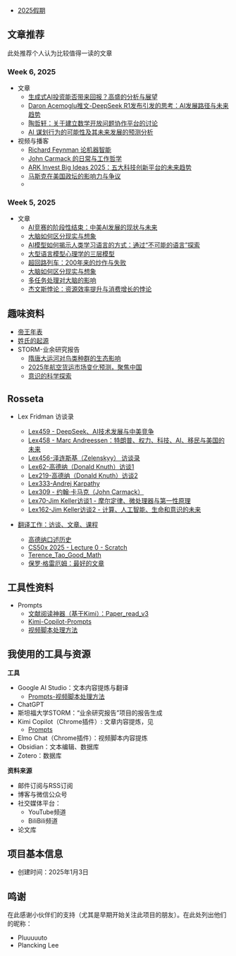 
- [2025假期](2025/2025假期.md)

## 文章推荐

此处推荐个人认为比较值得一读的文章

### Week 6, 2025

- 文章
	- [生成式AI投资能否带来回报？高盛的分析与展望](2025/25-Week6/生成式AI投资能否带来回报？高盛的分析与展望.md)
	- [Daron Acemoglu推文-DeepSeek R1发布引发的思考：AI发展路径与未来趋势](2025/25-Week6/Daron%20Acemoglu推文-DeepSeek%20R1发布引发的思考：AI发展路径与未来趋势.md)
	- [陶哲轩：关于建立数学开放问题协作平台的讨论](2025/25-Week6/陶哲轩：关于建立数学开放问题协作平台的讨论.md)
	- [AI 谋划行为的可能性及其未来发展的预测分析](2025/25-Week6/AI%20谋划行为的可能性及其未来发展的预测分析.md)
- 视频与播客
	- [Richard Feynman 论机器智能](2025/25-Week6/Richard%20Feynman%20论机器智能.md)
	- [John Carmack 的日常与工作哲学](2025/25-Week6/John%20Carmack%20的日常与工作哲学.md)
	- [ARK Invest Big Ideas 2025：五大科技创新平台的未来趋势](2025/25-Week6/ARK%20Invest%20Big%20Ideas%202025：五大科技创新平台的未来趋势.md)
	- [马斯克在美国政坛的影响力与争议](2025/25-Week6/马斯克在美国政坛的影响力与争议.md)
	- 


### Week 5, 2025

- 文章
	- [AI竞赛的阶段性结束：中美AI发展的现状与未来](2025/25-Week5/AI竞赛的阶段性结束：中美AI发展的现状与未来.md)
	- [大脑如何区分现实与想象](2025/25-Week5/大脑如何区分现实与想象.md)
	- [AI模型如何揭示人类学习语言的方式：通过“不可能的语言”探索](2025/25-Week5/AI模型如何揭示人类学习语言的方式：通过“不可能的语言”探索.md)
	- [大型语言模型心理学的三层模型](2025/25-Week5/大型语言模型心理学的三层模型.md)
	- [超回路列车：200年来的炒作与失败](2025/25-Week5/超回路列车：200年来的炒作与失败.md)
	- [大脑如何区分现实与想象](2025/25-Week5/大脑如何区分现实与想象.md)
	- [多任务处理对大脑的影响](2025/25-Week5/多任务处理对大脑的影响.md)
	- [杰文斯悖论：资源效率提升与消费增长的悖论](2025/25-Week5/杰文斯悖论：资源效率提升与消费增长的悖论.md)



## 趣味资料

- [帝王年表](WhatsMore/历史年表/帝王年表.md)
- [姓氏的起源](WhatsMore/姓氏的起源.md)
- STORM-业余研究报告
	- [隋唐大运河对鸟类种群的生态影响](NSDR-业余研究报告/历史研究/隋唐大运河对鸟类种群的生态影响/隋唐大运河对鸟类种群的生态影响.md)
	- [2025年航空货运市场变化预测，聚焦中国](NSDR-业余研究报告/2025年航空货运市场变化预测/2025年航空货运市场变化预测，聚焦中国.md)
	- [意识的科学探索](NSDR-业余研究报告/意识的科学研究/意识的科学探索.md)

## Rosseta


 - Lex Fridman 访谈录
	 - [Lex459 - DeepSeek、AI技术发展与中美竞争](../AI-Rosseta/Rosseta_Notes/LexFridman/Lex459%20-%20DeepSeek、AI技术发展与中美竞争.md)
	 - [Lex458 - Marc Andreessen：特朗普、权力、科技、AI、移民与美国的未来](../AI-Rosseta/Rosseta_Notes/LexFridman/Lex458%20-%20Marc%20Andreessen：特朗普、权力、科技、AI、移民与美国的未来.md)
	 - [Lex456-泽连斯基（Zelenskyy） 访谈录](../AI-Rosseta/Rosseta_Notes/LexFridman/Lex456-泽连斯基（Zelenskyy）%20访谈录.md)
	- [Lex62-高德纳（Donald Knuth）访谈1](../AI-Rosseta/Rosseta_Notes/LexFridman/Lex62-高德纳（Donald%20Knuth）访谈1.md)
	- [Lex219-高德纳（Donald Knuth）访谈2](../AI-Rosseta/Rosseta_Notes/LexFridman/Lex219-高德纳（Donald%20Knuth）访谈2.md)
	- [Lex333-Andrej Karpathy](../AI-Rosseta/Rosseta_Notes/LexFridman/Lex333-Andrej%20Karpathy.md)
	- [Lex309 - 约翰·卡马克（John Carmack）](../AI-Rosseta/Rosseta_Notes/LexFridman/Lex309%20-%20约翰·卡马克（John%20Carmack）.md)
	- [Lex70-Jim Keller访谈1 - 摩尔定律、微处理器与第一性原理](../AI-Rosseta/Rosseta_Notes/LexFridman/Lex70-Jim%20Keller访谈1%20-%20摩尔定律、微处理器与第一性原理.md)
	- [Lex162-Jim Keller访谈2 - 计算、人工智能、生命和意识的未来](../AI-Rosseta/Rosseta_Notes/LexFridman/Lex162-Jim%20Keller访谈2%20-%20计算、人工智能、生命和意识的未来.md)

- [翻译工作：访谈、文章、课程](./Rosseta/readme.md)
	- [高德纳口述历史](../AI-Rosseta/Rosseta_Notes/Align2Thinkers/图灵奖计划/Knuth/高德纳口述历史.md)
	- [CS50x 2025 - Lecture 0 - Scratch](../AI-Rosseta/Rosseta_Notes/Courses/CS50/CS50x%202025%20-%20Lecture%200%20-%20Scratch.md)
	- [Terence_Tao_Good_Math](../AI-Rosseta/Rosseta_Notes/Align2Thinkers/菲尔兹计划/TerenceTao/Terence_Tao_Good_Math.md)
	- [保罗·格雷厄姆：最好的文章](../AI-Rosseta/Rosseta_Notes/Align2Thinkers/PaulGraham/最好的文章.md)

## 工具性资料

- Prompts
	- [文献阅读神器（基于Kimi）：Paper_read_v3](WorkFlow/Prompts-Academic/Paper_read_v3.md)
	- [Kimi-Copilot-Prompts](WorkFlow/DailyUse/Kimi-Copilot-Prompts.md)
	- [视频脚本处理方法](WorkFlow/DailyUse/视频脚本处理方法.md)

## 我使用的工具与资源

**工具**
 - Google AI Studio：文本内容提炼与翻译
	 - [Prompts-视频脚本处理方法](WorkFlow/DailyUse/视频脚本处理方法.md)
 - ChatGPT
 - 斯坦福大学STORM：“业余研究报告”项目的报告生成
 - Kimi Copilot（Chrome插件）: 文章内容提炼，见
	 - [Prompts](WorkFlow/DailyUse/Kimi-Copilot-Prompts.md)
 - Elmo Chat（Chrome插件）：视频脚本内容提炼
 - Obsidian：文本编辑、数据库
 - Zotero：数据库

**资料来源**

- 邮件订阅与RSS订阅
- 博客与微信公众号
- 社交媒体平台：
	- YouTube频道
	- BiliBili频道
- 论文库

## 项目基本信息

- 创建时间：2025年1月3日


## 鸣谢

在此感谢小伙伴们的支持（尤其是早期开始关注此项目的朋友）。在此处列出他们的昵称：
- Pluuuuuto
- Plancking Lee
